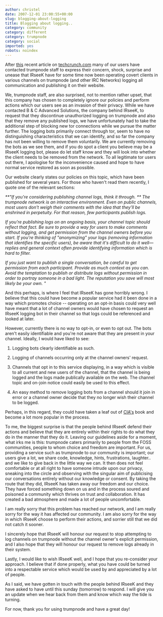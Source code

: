 ```yaml
---
author: christel
date: 2007-12-01 23:00:55+00:00
slug: blogging-about-logging
title: Blogging about logging..
category: community
category: different
category: trumpnode
category: social
imported: yes
robots: noindex
---
```

After [this](http://www.techcrunch.com/2007/11/30/will-irseek-have-a-chilling-effect-on-irc-chat/) recent article on [techcrunch.com](http://www.techcrunch.com) many of our users have contacted trumpnode staff to express their concern, shock, surprise and unease that IRseeK have for some time now been operating covert clients in various channels on trumpnode (and other IRC Networks) logging all communication and publishing it on their website.

We, trumpnode staff, are also surprised, not to mention rather upset, that this company has chosen to completely ignore our policies and perform actions which our users see as an invasion of their privacy. While we have contacted B & C Advanced Solutions, the company behind IRseeK, to request that they discontinue unauthorized logging on trumpnode and also that they remove any published logs, we have unfortunately had to take the additional step of blocking new tor connections while we pursue the matter further. The logging bots primarily connect through tor, seem to have no distinguishing characteristics that we can identify, and so far the company has not been willing to remove them voluntarily. We are currently removing the bots as we see them, and if you do spot a client you believe may be a IRseeK logging bot, please do let staff know and they will look into whether the client needs to be removed from the network. To all legitimate tor users out there, I apologise for the inconvenience caused and hope to have normal service restored as soon as possible.

Our website clearly states our policies on this topic, which have been published for several years. For those who haven't read them recently, I quote one of the relevant sections:

_**"If you're considering publishing channel logs,       think it through.     **          The trumpnode network is an interactive     environment.  Even on public channels, most users don't weigh their     comments with the idea that they'll be enshrined in perpetuity. For that     reason, few participants publish logs._

_If you're publishing logs on an ongoing basis, your channel topic should     reflect that fact. Be sure to provide a way for users to make comments     without logging, and get permission from the channel owners before you     start.  If you're thinking of "anonymizing" your logs (removing     information that identifies the specific users), be aware that it's     difficult to do it well—replies and general context often provide     identifying information which is hard to filter._

_If you just want to publish a single conversation, be careful to get     permission from each participant. Provide as much context as you can.      Avoid the temptation to publish or distribute logs without permission in     order to portray someone in a bad light. The reputation you save will     most likely be your own.              "_

And this perhaps, is where I feel that IRseeK has gone horribly wrong. I believe that this could have become a popular service had it been done in a way which promotes choice -- operating on an opt-in basis could very well have meant that a lot of channel owners would have chosen to request an IRseeK logging bot in their channel so that logs could be referenced and looked at later.

However, currently there is no way to opt-in, or even to opt out. The bots aren't easily identifiable and you're not aware that they are present in your channel. Ideally, I would have liked to see:



	
  1. Logging bots clearly identifiable as such.

	
  2. Logging of channels occurring only at the channel owners' request.

	
  3. Channels that opt in to this service displaying, in a way which is visible to all current and new users of the channel, that the channel is being logged and the logs made publically available on the web. The channel topic and on-join notice could easily be used to this effect.

	
  4. An easy method to remove logging bots from a channel should it join in error or a channel owner decide that they no longer wish their channel to be logged.


Perhaps, in this regard, they could have taken a leaf out of [CIA's](http://www.cia.vc) book and become a lot more popular in the process.

To me, the biggest surprise is that the people behind IRseeK defend their actions and believe that they are entirely within their rights to do what they do in the manner that they do it. Leaving our guidelines aside for a moment, what irks me is this: trumpnode caters primarily to people from the FOSS communities, people to whom choice and freedom are important. For us, providing a service such as trumpnode to our community is important; our users give a lot, we share code, knowledge, hints, frustrations, laughter..  and we like to give back in the little way we can. It then does not feel comfortable or at all right to have someone intrude upon our privacy, sneaking into the circle and observing with the singular aim of publicising our conversations entirely without our knowledge or consent. By taking the route that they did, IRseeK has taken away our freedom and our choice. They have forced something down on us and in the process soured and poisoned a community which thrives on trust and collaboration. It has created a bad atmosphere and made a lot of people uncomfortable.

I am really sorry that this problem has reached our network, and I am really sorry for the way it has affected our community. I am also sorry for the way in which IRseeK choose to perform their actions, and sorrier still that we did not catch it sooner.

I sincerely hope that IRseeK will honour our request to stop attempting to log channels on trumpnode without the channel owner's explicit permission, and I also hope that they will honour our request to remove logs already in their system.

Lastly, I would like to wish IRseeK well, and I hope that you re-consider your approach. I believe that if done properly, what you have could be turned into a respectable service which would be used by and appreciated by a lot of people.

As I said, we have gotten in touch with the people behind IRseeK and they have asked to have until this sunday (tomorrow) to respond. I will give you an update when we hear back from them and know which way the tide is turning.

For now, thank you for using trumpnode and have a great day!
